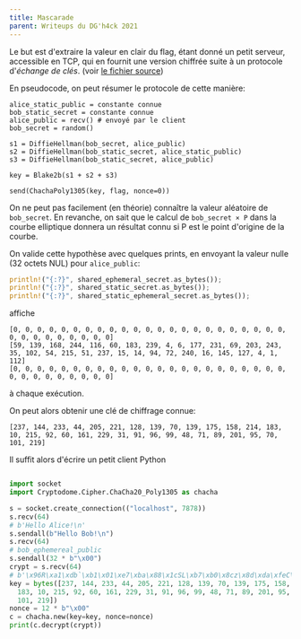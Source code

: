 ```yaml
---
title: Mascarade
parent: Writeups du DG'h4ck 2021
---
```


Le but est d'extraire la valeur en clair du flag, étant
donné un petit serveur, accessible en TCP, qui en fournit
une version chiffrée suite à un protocole d'*échange de clés*.
(voir [le fichier source](ake_server.rs))

En pseudocode, on peut résumer le protocole de cette manière:
```
alice_static_public = constante connue
bob_static_secret = constante connue
alice_public = recv() # envoyé par le client
bob_secret = random()

s1 = DiffieHellman(bob_secret, alice_public)
s2 = DiffieHellman(bob_static_secret, alice_static_public)
s3 = DiffieHellman(bob_static_secret, alice_public)

key = Blake2b(s1 + s2 + s3)

send(ChachaPoly1305(key, flag, nonce=0))
```

On ne peut pas facilement (en théorie) connaître la valeur aléatoire
de `bob_secret`. En revanche, on sait que le calcul de `bob_secret × P`
dans la courbe elliptique donnera un résultat connu si P est le point
d'origine de la courbe.

On valide cette hypothèse avec quelques prints, en envoyant
la valeur nulle (32 octets NUL) pour `alice_public`:
```rust
println!("{:?}", shared_ephemeral_secret.as_bytes());
println!("{:?}", shared_static_secret.as_bytes());
println!("{:?}", shared_static_ephemeral_secret.as_bytes());
```
affiche
```
[0, 0, 0, 0, 0, 0, 0, 0, 0, 0, 0, 0, 0, 0, 0, 0, 0, 0, 0, 0, 0, 0, 0, 0, 0, 0, 0, 0, 0, 0, 0, 0]
[59, 139, 168, 244, 116, 60, 183, 239, 4, 6, 177, 231, 69, 203, 243, 35, 102, 54, 215, 51, 237, 15, 14, 94, 72, 240, 16, 145, 127, 4, 1, 112]
[0, 0, 0, 0, 0, 0, 0, 0, 0, 0, 0, 0, 0, 0, 0, 0, 0, 0, 0, 0, 0, 0, 0, 0, 0, 0, 0, 0, 0, 0, 0, 0]
```
à chaque exécution.

On peut alors obtenir une clé de chiffrage connue:
```
[237, 144, 233, 44, 205, 221, 128, 139, 70, 139, 175, 158, 214, 183, 10, 215, 92, 60, 161, 229, 31, 91, 96, 99, 48, 71, 89, 201, 95, 70, 101, 219]
```

Il suffit alors d'écrire un petit client Python
```python

import socket
import Cryptodome.Cipher.ChaCha20_Poly1305 as chacha

s = socket.create_connection(("localhost", 7878))
s.recv(64)
# b'Hello Alice!\n'
s.sendall(b"Hello Bob!\n")
s.recv(64)
# bob_ephemereal_public
s.sendall(32 * b"\x00")
crypt = s.recv(64)
# b'\x96R\xa1\xdb`\xb1\x01\xe7\xba\x88\x1cSL\xb7\xb0\x8cz\x8d\xda\xfeC\xd7g_.u\xe6\xa8\x08\xc8\xf8v\x05w2\x86\x97\xa5\xc5~?u\x85\r\xcc=\x99\x05\x8a.\x89\x92]\xfb\x1a\x19'
key = bytes([237, 144, 233, 44, 205, 221, 128, 139, 70, 139, 175, 158, 214,
  183, 10, 215, 92, 60, 161, 229, 31, 91, 96, 99, 48, 71, 89, 201, 95, 70,
  101, 219])
nonce = 12 * b"\x00"
c = chacha.new(key=key, nonce=nonce)
print(c.decrypt(crypt))

```


